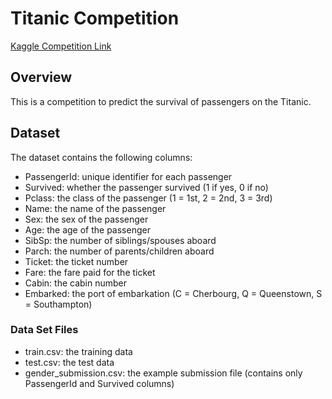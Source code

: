 # Titanic Competition

[Kaggle Competition Link](https://www.kaggle.com/competitions/titanic)

## Overview

This is a competition to predict the survival of passengers on the Titanic.

## Dataset

The dataset contains the following columns:

- PassengerId: unique identifier for each passenger
- Survived: whether the passenger survived (1 if yes, 0 if no)
- Pclass: the class of the passenger (1 = 1st, 2 = 2nd, 3 = 3rd)
- Name: the name of the passenger
- Sex: the sex of the passenger
- Age: the age of the passenger
- SibSp: the number of siblings/spouses aboard
- Parch: the number of parents/children aboard
- Ticket: the ticket number
- Fare: the fare paid for the ticket
- Cabin: the cabin number
- Embarked: the port of embarkation (C = Cherbourg, Q = Queenstown, S = Southampton)


### Data Set Files

- train.csv: the training data
- test.csv: the test data
- gender_submission.csv: the example submission file (contains only PassengerId and Survived columns)
